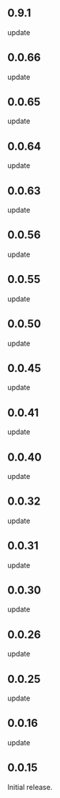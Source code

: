 ## 0.9.1
update

## 0.0.66
update

## 0.0.65
update

## 0.0.64
update

## 0.0.63
update

## 0.0.56
update

## 0.0.55
update

## 0.0.50
update

## 0.0.45
update

## 0.0.41
update

## 0.0.40
update

## 0.0.32
update

## 0.0.31
update

## 0.0.30
update

## 0.0.26
update

## 0.0.25
update

## 0.0.16
update

## 0.0.15

Initial release.
